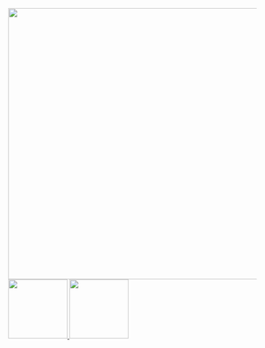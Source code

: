 <img src="https://pbs.twimg.com/media/Fgh3GzGWAAEBhlt?format=jpg&name=900x900" width="1200" height="550"/>
<div>
  <a href="https://github.com/lucaslinsl"><img height="120em" src="https://github-readme-stats.vercel.app/api/top-langs/?username=lucaslinsl&layout=compact&langs_count=7&theme=dracula"/>
  <img height="120em" src="https://github-readme-stats.vercel.app/api?username=lucaslinsl&show_icons=true&theme=dracula&include_all_commits=true&count_private=true"/>
</div>
